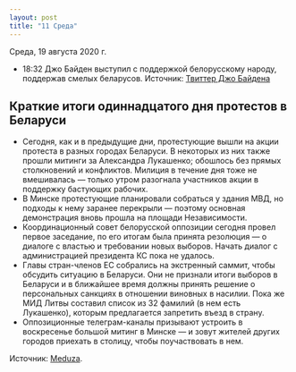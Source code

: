 ```yaml
---
layout: post
title: "11 Среда"
---
```


Среда, 19 августа 2020 г.

- 18:32 Джо Байден выступил с поддержкой белорусскому народу, поддержав смелых беларусов. Источник: [Твиттер Джо Байдена](https://twitter.com/JoeBiden/status/1296107655723921415)


## Краткие итоги одиннадцатого дня протестов в Беларуси

- Сегодня, как и в предыдущие дни, протестующие вышли на акции протеста в разных городах Беларуси. В некоторых из них также прошли митинги за Александра Лукашенко; обошлось без прямых столкновений и конфликтов. Милиция в течение дня тоже не вмешивалась — только утром разогнала участников акции в поддержку бастующих рабочих.
- В Минске протестующие планировали собраться у здания МВД, но подходы к нему заранее перекрыли — поэтому основная демонстрация вновь прошла на площади Независимости.
- Координационный совет белорусской оппозиции сегодня провел первое заседание, по его итогам была принята резолюция — о диалоге с властью и требовании новых выборов. Начать диалог с администрацией президента КС пока не удалось.
- Главы стран-членов ЕС собрались на экстренный саммит, чтобы обсудить ситуацию в Беларуси. Они не признали итоги выборов в Беларуси и в ближайшее время должны принять решение о персональных санкциях в отношении виновных в насилии. Пока же МИД Литвы составил список из 32 фамилий (в нем есть Лукашенко), которым предлагается запретить въезд в страну.
- Оппозиционные телеграм-каналы призывают устроить в воскресенье большой митинг в Минске — и зовут жителей других городов приехать в столицу, чтобы поучаствовать в нем.

Источник: [Meduza](https://t.me/meduzalive/31712).
